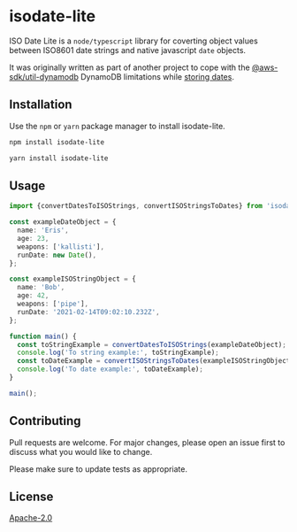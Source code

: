 # isodate-lite

ISO Date Lite is a `node/typescript` library for coverting object values between
ISO8601 date strings and native javascript `date` objects.

It was originally written as part of another project to cope with the 
[@aws-sdk/util-dynamodb]() DynamoDB limitations while 
[storing dates](https://docs.aws.amazon.com/amazondynamodb/latest/developerguide/DynamoDBMapper.DataTypes.html).

## Installation

Use the `npm` or `yarn` package manager to install isodate-lite.

```bash
npm install isodate-lite
```

```bash
yarn install isodate-lite
```

## Usage

```typescript
import {convertDatesToISOStrings, convertISOStringsToDates} from 'isodate-lite';

const exampleDateObject = {
  name: 'Eris',
  age: 23,
  weapons: ['kallisti'],
  runDate: new Date(),
};

const exampleISOStringObject = {
  name: 'Bob',
  age: 42,
  weapons: ['pipe'],
  runDate: '2021-02-14T09:02:10.232Z',
};

function main() {
  const toStringExample = convertDatesToISOStrings(exampleDateObject);
  console.log('To string example:', toStringExample);
  const toDateExample = convertISOStringsToDates(exampleISOStringObject);
  console.log('To date example:', toDateExample);
}

main();
```

## Contributing
Pull requests are welcome. For major changes, please open an issue first to discuss what you would like to change.

Please make sure to update tests as appropriate.

## License
[Apache-2.0](https://choosealicense.com/licenses/apache-2.0/)
